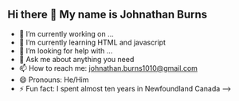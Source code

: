 ## Hi there 👋 My name is Johnathan Burns

- 🔭 I’m currently working on ...
- 🌱 I’m currently learning HTML and javascript
- 🤔 I’m looking for help with ...
- 💬 Ask me about anything you need
- 📫 How to reach me: johnathan.burns1010@gmail.com
- 😄 Pronouns: He/Him
- ⚡ Fun fact: I spent almost ten years in Newfoundland Canada
-->

